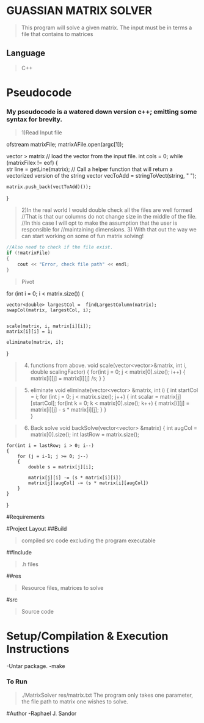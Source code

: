 # GUASSIAN MATRIX SOLVER
> This program will solve a given matrix. The input must be in terms a file that contains to matrices 

## Language 
> C++

# Pseudocode
### My pseudocode is a watered down version c++; emitting some syntax for brevity.



> 1)Read Input file 


ofstream matrixFile;
matrixAFile.open(argc[1]);

vector<vector><double> > matrix
// load the vector from the input file.
int cols = 0;
while (matrixFilex != eof)
{	
	str line = getLine(matrix);
	// Call a helper function that will return a vectorized version of the string 
	vector<double> vecToAdd = stringToVect(string, " ");
	
	matrix.push_back(vectToAdd)());
}	


> 2)In the real world I would double check all the files are well formed
//That is that our columns do not change size in the middle of the file. 
//In this case I will opt to make the assumption that the user is responsible for
//maintaining dimensions.
> 3) With that out the way we can start working on some of fun matrix solving!
```c++
//Also need to check if the file exist.
if (!matrixFile)
{
	cout << "Error, check file path" << endl;
}
```


> Pivot

for (int i = 0; i < matrix.size())
{
	
	vector<double> largestCol =  findLargestColumn(matrix);
	swapCol(matrix, largestCol, i);
	

	scale(matrix, i, matrix[i][i]);
	matrix[i][i] = 1;

	eliminate(matrix, i);
}



> 4) functions from above.
void scale(vector<vector<double>>&matrix, int i, double scalingFactor)
{
	for(int j = 0; j < matrix[0].size(); i++)
	{
		matrix[i][j] = matrix[i][j] /s;
	}
}


> 5) eliminate
void eliminate(vector<vector<double>> &matrix, int i)
{
	int startCol = i;
	for (int j = 0; j < matrix.size(); j++)
	{
		int scalar = matrix[j][startCol];
		for(int k = 0; k < matrix[0].size(); k++)
		{
			matrix[i][j] = matrix[i][j] - s * matrix[i][j];
		}
	}	
}

> 6) Back solve
void backSolve(vector<vector<double>> &matrix)
{
	int augCol = matrix[0].size();
	int lastRow = matrix.size();

	for(int i = lastRow; i > 0; i--)
	{
		for (j = i-1; j >= 0; j--)
		{
			double s = matrix[j][i];

			matrix[j][i] -= (s * matrix[i][i])
            matrix[j][augCol] -= (s * matrix[i][augCol])
		}
	} 
}


#Requirements

#Project Layout
##Build
> compiled src code excluding the program executable

##Include
> .h files

##res
> Resource files, matrices to solve

#src
>Source code


# Setup/Compilation & Execution Instructions  
-Untar package.
-make 

### To Run
> ./MatrixSolver res/matrix.txt
The program only takes one parameter, the file path
to matrix one wishes to solve. 

#Author 
-Raphael J. Sandor  
